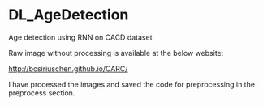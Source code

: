 # DL_AgeDetection
Age detection using RNN on CACD dataset

Raw image without processing is available at the below website:

http://bcsiriuschen.github.io/CARC/

I have processed the images and saved the code for preprocessing in the preprocess section.
